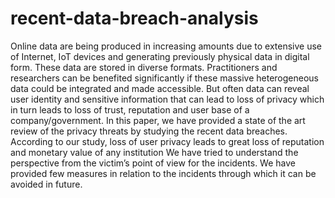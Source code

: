 # recent-data-breach-analysis
Online data are being produced in increasing amounts due to extensive use of Internet, IoT devices and generating previously physical data in digital form. These data are stored in diverse formats. Practitioners and researchers can be benefited significantly if these massive heterogeneous data could be integrated and made accessible. But often data can reveal user identity and sensitive information that can lead to loss of privacy which in turn leads to loss of trust, reputation and user base of a company/government. In this paper, we have provided a state of the art review of the privacy threats by studying the recent data breaches. According to our study, loss of user privacy leads to great loss of reputation and monetary value of any institution We have tried to understand the perspective from the victim’s point of view for the incidents. We have provided few measures in relation to the incidents through which it can be avoided in future.
